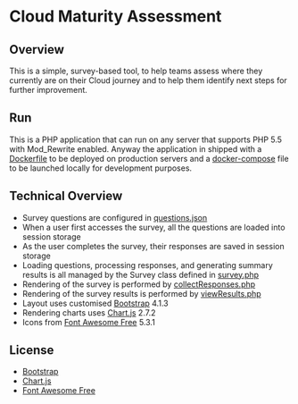 # Cloud Maturity Assessment

## Overview

This is a simple, survey-based tool, to help teams assess where they currently are on their Cloud journey and to help them identify next steps for further improvement.

## Run

This is a PHP application that can run on any server that supports PHP 5.5 with Mod_Rewrite enabled.
Anyway the application in shipped with a [Dockerfile](docker/Dockerfile) to be deployed on production servers and a [docker-compose](docker/docker-compose.yaml) file to be launched locally for development purposes.

## Technical Overview

* Survey questions are configured in [questions.json](https://github.com/atosorigin/CloudMaturityAssessment/blob/master/questions.json)
* When a user first accesses the survey, all the questions are loaded into session storage
* As the user completes the survey, their responses are saved in session storage
* Loading questions, processing responses, and generating summary results is all managed by the Survey class defined in [survey.php](https://github.com/atosorigin/CloudMaturityAssessment/blob/master/survey.php)
* Rendering of the survey is performed by [collectResponses.php](https://github.com/atosorigin/CloudMaturityAssessment/blob/master/collectResponses.php)
* Rendering of the survey results is performed by [viewResults.php](https://github.com/atosorigin/CloudMaturityAssessment/blob/master/viewResults.php)
* Layout uses customised [Bootstrap](http://getbootstrap.com/) 4.1.3
* Rendering charts uses [Chart.js](https://www.chartjs.org/) 2.7.2
* Icons from [Font Awesome Free](https://fontawesome.com/free) 5.3.1

## License

* [Bootstrap](http://getbootstrap.com/)
* [Chart.js](https://www.chartjs.org/)
* [Font Awesome Free](https://fontawesome.com/free)